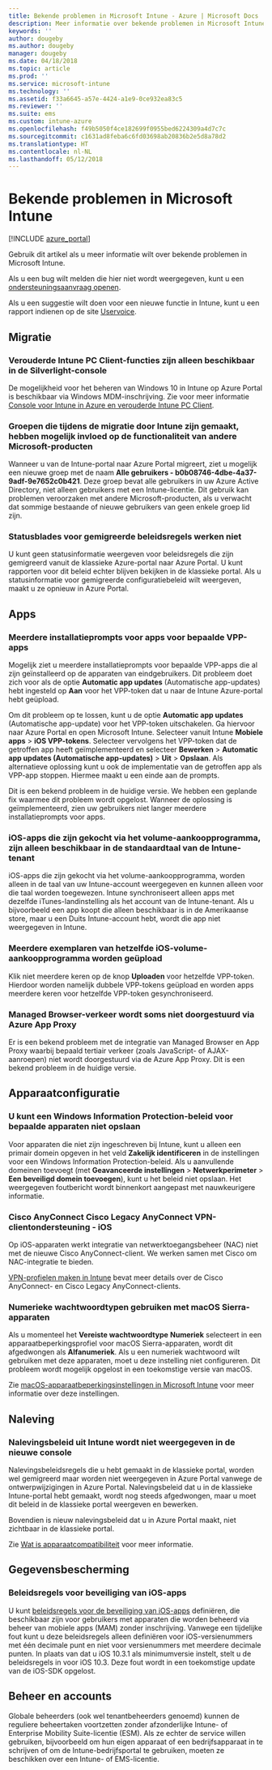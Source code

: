 ```yaml
---
title: Bekende problemen in Microsoft Intune - Azure | Microsoft Docs
description: Meer informatie over bekende problemen in Microsoft Intune.
keywords: ''
author: dougeby
ms.author: dougeby
manager: dougeby
ms.date: 04/18/2018
ms.topic: article
ms.prod: ''
ms.service: microsoft-intune
ms.technology: ''
ms.assetid: f33a6645-a57e-4424-a1e9-0ce932ea83c5
ms.reviewer: ''
ms.suite: ems
ms.custom: intune-azure
ms.openlocfilehash: f49b5050f4ce182699f0955bed6224309a4d7c7c
ms.sourcegitcommit: c1631ad8feba6c6fd03698ab20836b2e5d8a78d2
ms.translationtype: HT
ms.contentlocale: nl-NL
ms.lasthandoff: 05/12/2018
---
```

# <a name="known-issues-in-microsoft-intune"></a>Bekende problemen in Microsoft Intune


[!INCLUDE [azure_portal](./includes/azure_portal.md)]

Gebruik dit artikel als u meer informatie wilt over bekende problemen in Microsoft Intune.

Als u een bug wilt melden die hier niet wordt weergegeven, kunt u een [ondersteuningsaanvraag openen](get-support.md).

Als u een suggestie wilt doen voor een nieuwe functie in Intune, kunt u een rapport indienen op de site [Uservoice](https://microsoftintune.uservoice.com/forums/291681-ideas/category/189016-azure-admin-console).

## <a name="migration"></a>Migratie

### <a name="intune-legacy-pc-client-features-are-only-available-in-the-silverlight-console"></a>Verouderde Intune PC Client-functies zijn alleen beschikbaar in de Silverlight-console

De mogelijkheid voor het beheren van Windows 10 in Intune op Azure Portal is beschikbaar via Windows MDM-inschrijving. Zie voor meer informatie [Console voor Intune in Azure en verouderde Intune PC Client](https://docs.microsoft.com/intune-classic/deploy-use/intune-on-azure).

### <a name="groups-created-by-intune-during-migration-might-affect-functionality-of-other-microsoft-products"></a>Groepen die tijdens de migratie door Intune zijn gemaakt, hebben mogelijk invloed op de functionaliteit van andere Microsoft-producten

Wanneer u van de Intune-portal naar Azure Portal migreert, ziet u mogelijk een nieuwe groep met de naam **Alle gebruikers - b0b08746-4dbe-4a37-9adf-9e7652c0b421**. Deze groep bevat alle gebruikers in uw Azure Active Directory, niet alleen gebruikers met een Intune-licentie. Dit gebruik kan problemen veroorzaken met andere Microsoft-producten, als u verwacht dat sommige bestaande of nieuwe gebruikers van geen enkele groep lid zijn.

### <a name="status-blades-for-migrated-policies-do-not-work"></a>Statusblades voor gemigreerde beleidsregels werken niet

U kunt geen statusinformatie weergeven voor beleidsregels die zijn gemigreerd vanuit de klassieke Azure-portal naar Azure Portal. U kunt rapporten voor dit beleid echter blijven bekijken in de klassieke portal. Als u statusinformatie voor gemigreerde configuratiebeleid wilt weergeven, maakt u ze opnieuw in Azure Portal.

## <a name="apps"></a>Apps


### <a name="multiple-app-install-prompts-for-certain-vpp-apps"></a>Meerdere installatieprompts voor apps voor bepaalde VPP-apps
Mogelijk ziet u meerdere installatieprompts voor bepaalde VPP-apps die al zijn geïnstalleerd op de apparaten van eindgebruikers. Dit probleem doet zich voor als de optie **Automatic app updates** (Automatische app-updates) hebt ingesteld op **Aan** voor het VPP-token dat u naar de Intune Azure-portal hebt geüpload.    

Om dit probleem op te lossen, kunt u de optie **Automatic app updates** (Automatische app-update) voor het VPP-token uitschakelen. Ga hiervoor naar Azure Portal en open Microsoft Intune. Selecteer vanuit Intune **Mobiele apps** > **iOS VPP-tokens**. Selecteer vervolgens het VPP-token dat de getroffen app heeft geïmplementeerd en selecteer **Bewerken** > **Automatic app updates (Automatische app-updates)** > **Uit** > **Opslaan**. Als alternatieve oplossing kunt u ook de implementatie van de getroffen app als VPP-app stoppen. Hiermee maakt u een einde aan de prompts.    

Dit is een bekend probleem in de huidige versie. We hebben een geplande fix waarmee dit probleem wordt opgelost. Wanneer de oplossing is geïmplementeerd, zien uw gebruikers niet langer meerdere installatieprompts voor apps.

### <a name="ios-volume-purchased-apps-only-available-in-default-intune-tenant-language"></a>iOS-apps die zijn gekocht via het volume-aankoopprogramma, zijn alleen beschikbaar in de standaardtaal van de Intune-tenant
iOS-apps die zijn gekocht via het volume-aankoopprogramma, worden alleen in de taal van uw Intune-account weergegeven en kunnen alleen voor die taal worden toegewezen. Intune synchroniseert alleen apps met dezelfde iTunes-landinstelling als het account van de Intune-tenant. Als u bijvoorbeeld een app koopt die alleen beschikbaar is in de Amerikaanse store, maar u een Duits Intune-account hebt, wordt die app niet weergegeven in Intune.

### <a name="multiple-copies-of-the-same-ios-volume-purchase-program-are-uploaded"></a>Meerdere exemplaren van hetzelfde iOS-volume-aankoopprogramma worden geüpload
Klik niet meerdere keren op de knop **Uploaden** voor hetzelfde VPP-token. Hierdoor worden namelijk dubbele VPP-tokens geüpload en worden apps meerdere keren voor hetzelfde VPP-token gesynchroniseerd.

### <a name="some-managed-browser-traffic-not-routed-through-azure-app-proxy----2463492---"></a>Managed Browser-verkeer wordt soms niet doorgestuurd via Azure App Proxy <!-- 2463492 -->
Er is een bekend probleem met de integratie van Managed Browser en App Proxy waarbij bepaald tertiair verkeer (zoals JavaScript- of AJAX-aanroepen) niet wordt doorgestuurd via de Azure App Proxy. Dit is een bekend probleem in de huidige versie.  

<!-- ## Groups -->

## <a name="device-configuration"></a>Apparaatconfiguratie

### <a name="you-cannot-save-a-windows-information-protection-policy-for-some-devices"></a>U kunt een Windows Information Protection-beleid voor bepaalde apparaten niet opslaan

Voor apparaten die niet zijn ingeschreven bij Intune, kunt u alleen een primair domein opgeven in het veld **Zakelijk identificeren** in de instellingen voor een Windows Information Protection-beleid.
Als u aanvullende domeinen toevoegt (met **Geavanceerde instellingen** > **Netwerkperimeter** > **Een beveiligd domein toevoegen**), kunt u het beleid niet opslaan. Het weergegeven foutbericht wordt binnenkort aangepast met nauwkeurigere informatie.

### <a name="cisco-anyconnect-and-cisco-legacy-anyconnect-vpn-client-support---ios"></a>Cisco AnyConnect Cisco Legacy AnyConnect VPN-clientondersteuning - iOS

Op iOS-apparaten werkt integratie van netwerktoegangsbeheer (NAC) niet met de nieuwe Cisco AnyConnect-client. We werken samen met Cisco om NAC-integratie te bieden.

[VPN-profielen maken in Intune](vpn-settings-ios.md) bevat meer details over de Cisco AnyConnect- en Cisco Legacy AnyConnect-clients.

### <a name="using-the-numeric-password-type-with-macos-sierra-devices"></a>Numerieke wachtwoordtypen gebruiken met macOS Sierra-apparaten

Als u momenteel het **Vereiste wachtwoordtype** **Numeriek** selecteert in een apparaatbeperkingsprofiel voor macOS Sierra-apparaten, wordt dit afgedwongen als **Alfanumeriek**. Als u een numeriek wachtwoord wilt gebruiken met deze apparaten, moet u deze instelling niet configureren.
Dit probleem wordt mogelijk opgelost in een toekomstige versie van macOS.

Zie [macOS-apparaatbeperkingsinstellingen in Microsoft Intune](device-restrictions-macos.md) voor meer informatie over deze instellingen.

## <a name="compliance"></a>Naleving

### <a name="compliance-policies-from-intune-do-not-show-up-in-new-console"></a>Nalevingsbeleid uit Intune wordt niet weergegeven in de nieuwe console

Nalevingsbeleidsregels die u hebt gemaakt in de klassieke portal, worden wel gemigreerd maar worden niet weergegeven in Azure Portal vanwege de ontwerpwijzigingen in Azure Portal. Nalevingsbeleid dat u in de klassieke Intune-portal hebt gemaakt, wordt nog steeds afgedwongen, maar u moet dit beleid in de klassieke portal weergeven en bewerken.

Bovendien is nieuw nalevingsbeleid dat u in Azure Portal maakt, niet zichtbaar in de klassieke portal.

Zie [Wat is apparaatcompatibiliteit](device-compliance.md) voor meer informatie.

<!-- ## Enrollment -->


## <a name="data-protection"></a>Gegevensbescherming

### <a name="ios-app-protection-policies"></a>Beleidsregels voor beveiliging van iOS-apps

U kunt [beleidsregels voor de beveiliging van iOS-apps](app-protection-policy-settings-ios.md) definiëren, die beschikbaar zijn voor gebruikers met apparaten die worden beheerd via beheer van mobiele apps (MAM) zonder inschrijving. Vanwege een tijdelijke fout kunt u deze beleidsregels alleen definiëren voor iOS-versienummers met één decimale punt en niet voor versienummers met meerdere decimale punten. In plaats van dat u iOS 10.3.1 als minimumversie instelt, stelt u de beleidsregels in voor iOS 10.3. Deze fout wordt in een toekomstige update van de iOS-SDK opgelost.


## <a name="administration-and-accounts"></a>Beheer en accounts

Globale beheerders (ook wel tenantbeheerders genoemd) kunnen de reguliere beheertaken voortzetten zonder afzonderlijke Intune- of Enterprise Mobility Suite-licentie (ESM). Als ze echter de service willen gebruiken, bijvoorbeeld om hun eigen apparaat of een bedrijfsapparaat in te schrijven of om de Intune-bedrijfsportal te gebruiken, moeten ze beschikken over een Intune- of EMS-licentie.

<!-- ## Additional items -->
